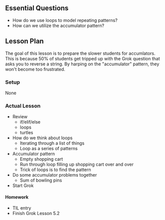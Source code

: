 ## Essential Questions

- How do we use loops to model repeating patterns?
- How can we utilize the accumulator pattern?

## Lesson Plan

The goal of this lesson is to prepare the slower students for accumlators. This
is because 50% of students get tripped up with the Grok question that asks you
to reverse a string. By harping on the "accumulator" pattern, they won't become
too frustrated.

### Setup

None

### Actual Lesson

- Review
    - if/elif/else
    - loops
    - turtles
- How do we think about loops
    - Iterating through a list of things
    - Loop as a series of patterns
- Accumulator pattern
    - Empty shopping cart
    - Run through loop filling up shopping cart over and over
    - Trick of loops is to find the pattern
- Do some accumulator problems together
    - Sum of bowling pins
- Start Grok

#### Homework

- TIL entry
- Finish Grok Lesson 5.2

